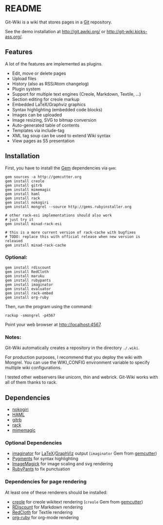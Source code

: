 README
======

Git-Wiki is a wiki that stores pages in a [Git][] repository.

See the demo installation at <http://git.awiki.org/> or <http://git-wiki.kicks-ass.org/>.

Features
--------

A lot of the features are implemented as plugins.

- Edit, move or delete pages
- Upload files
- History (also as RSS/Atom changelog)
- Plugin system
- Support for multiple text engines (Creole, Markdown, Textile, ...)
- Section editing for creole markup
- Embedded LaTeX/Graphviz graphics
- Syntax highlighting (embedded code blocks)
- Images can be uploaded
- Image resizing, SVG to bitmap conversion
- Auto-generated table of contents
- Templates via include-tag
- XML tag soup can be used to extend Wiki syntax
- View pages as S5 presentation

Installation
------------

First, you have to install the [Gem][] dependencies via `gem`:

    gem sources -a http://gemcutter.org
    gem install creole
    gem install gitrb
    gem install mimemagic
    gem install haml
    gem install rack
    gem install nokogiri
    gem install mongrel --source http://gems.rubyinstaller.org

    # other rack-esi implementations should also work
    # just try it
    gem install minad-rack-esi

    # this is a more current version of rack-cache with bugfixes
    # TODO: replace this with official release when new version is released
    gem install minad-rack-cache

### Optional:

    gem install rdiscount
    gem install RedCloth
    gem install maruku
    gem install rubypants
    gem install imaginator
    gem install evaluator
    gem install rack-embed
    gem install org-ruby

Then, run the program using the command:

    rackup -smongrel -p4567

Point your web browser at <http://localhost:4567>.

### Notes:

Git-Wiki automatically creates a repository in the directory `./.wiki`.

For production purposes, I recommend that you deploy the wiki
with Mongrel. You can use the WIKI_CONFIG environment variable
to specify multiple wiki configurations.

I tested other webservers like unicorn, thin and webrick.
Git-Wiki works with all of them thanks to rack.

Dependencies
------------

- [nokogiri][]
- [HAML][]
- [gitrb][]
- [rack][]
- [mimemagic][]

### Optional Dependencies

- [imaginator][] for [LaTeX][]/[GraphViz][] output
  (`imaginator` Gem from [gemcutter][])
- [Pygments][] for syntax highlighting
- [ImageMagick][] for image scaling and svg rendering
- [RubyPants][] to fix punctuation

### Dependencies for page rendering

At least one of these renderers should be installed:

- [creole][] for creole wikitext rendering
  (`creole` Gem from [gemcutter][])
- [RDiscount][] for Markdown rendering
- [RedCloth][] for Textile rendering
- [org-ruby][] for org-mode rendering

[creole]:http://github.com/minad/creole
[mimemagic]:http://github.com/minad/mimemagic
[Gem]:http://rubygems.org
[Git]:http://www.git-scm.org
[rack]:http://rack.rubyforge.org/
[org-ruby]:http://orgmode.org/worg/org-tutorials/org-ruby.php
[GraphViz]:http://www.graphviz.org
[HAML]:http://haml.hamptoncatlin.com
[nokogiri]:http://nokogiri.org/
[imaginator]:http://github.com/minad/imaginator
[LaTeX]:www.latex-project.org
[pygments]:http://pygments.org/
[RDiscount]:http://github.com/rtomayko/rdiscount
[RedCloth]:http://redcloth.org/
[ImageMagick]:http://www.imagemagick.org/
[gitrb]:http://github.com/minad/gitrb/
[gemcutter]:http://gemcutter.org/
[RubyPants]:http://chneukirchen.org/blog/static/projects/rubypants.html
